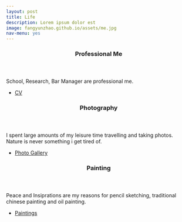 ```yaml
---
layout: post
title: Life
description: Lorem ipsum dolor est
image: fangyunzhao.github.io/assets/me.jpg
nav-menu: yes
---
```



<div class="row">
	<div class="4u 12u$(medium)">
		<header class="major">
			<h3>Professional Me</h3>
		</header>
		<p>School, Research, Bar Manager are professional me.</p>
		<ul class="actions">
				<li><a href = "/fangyunzhao.github.io/assets/images/CVweb.pdf" download = "CV_FangyunOliviaZhao.pdf"
				class="button">CV</a></li>
		</ul>
	</div>
	<div class="4u 12u$(medium)">
		<header class="major">
			<h3>Photography</h3>
		</header>
		<p>I spent large amounts of my leisure time travelling and taking photos. <br/> Nature is never something i get tired of.</p>
		<ul class="actions">
				<li><a href = "/_posts/photo.html" class="button">Photo Gallery</a></li>
		</ul>
	</div>
	<div class="4u$ 12u$(medium)">
		<header class="major">
			<h3>Painting</h3>
		</header>
		<p>Peace and Insiprations are my reasons for pencil sketching, traditional chinese painting and oil painting.</p>
		<ul class="actions">
			<li><a href = "elements.html" class="button">Paintings</a></li>
		</ul>
	</div>
</div>
